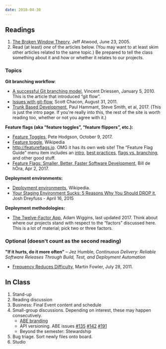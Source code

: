 ```yaml
---
date: 2018-04-30
---
```


## Readings

1. [The Broken Window
   Theory](https://blog.codinghorror.com/the-broken-window-theory/), Jeff
   Atwood, June 23, 2005.
2. Read (at least) *one* of the articles below. (You may want to at least skim
   other articles related to the same topic.) Be prepared to tell the class
   something about it and how or whether it relates to our projects.

### Topics

**Git branching workflow**:

* [A successful Git branching
  model](http://nvie.com/posts/a-successful-git-branching-model/), Vincent
  Driessen, January 5, 2010. This is the article that introduced “git flow”.
* [Issues with git-flow](http://scottchacon.com/2011/08/31/github-flow.html),
  Scott Chacon, August 31, 2011.
* [Trunk Based Development](https://trunkbaseddevelopment.com), Paul Hammant,
  Steve Smith, et al, 2017. (This is just the intro page. If you're really into
  this, the rest of the site is worth reading too, whether or not you agree
  with it.)

**Feature flags (aka “feature toggles”, “feature flippers”, etc.):**

* [Feature Toggles](https://martinfowler.com/articles/feature-toggles.html),
  Pete Hodgson, October 9, 2017.
* [Feature toggle](https://en.wikipedia.org/wiki/Feature_toggle), Wikipedia
* <http://featureflags.io>. OMG it has its own web site! The “Feature Flag
  Guide” menu item includes an [intro](http://featureflags.io/feature-flag-introduction/),
  [best practices](http://featureflags.io/feature-flags-best-practices/), [flags
  vs. branching](http://featureflags.io/feature-flags-vs-branching/), and other
  good stuff.
* [Feature Flags: Smaller, Better, Faster Software Development](https://medium.com/@dehora/feature-flags-smaller-better-faster-software-development-f2eab58df0f9), Bill de hÓra, Apr 2, 2017.

**Deployment environments:**

* [Deployment
  environments](https://en.wikipedia.org/wiki/Deployment_environment),
  Wikipedia.
* [Your Staging Environment Sucks: 5 Reasons Why You Should DROP
  it](https://blog.takipi.com/your-staging-environment-sucks-5-reasons-why-you-should-drop-it/),
  Josh Dreyfuss - April 16, 2015

**Deployment methodologies:**

* [The Twelve-Factor App](http://12factor.net/), Adam Wiggins, last updated
  2017. Think about where our projects stand with respect to the “factors”
  discussed here. This is a lot of material; pick two or three factors.

### Optional (doesn't count as the second reading)

**"If it hurts, do it more often"** – Jez Humble, _Continuous Delivery: Reliable
Software Releases Through Build, Test, and Deployment Automation_

* [Frequency Reduces Difficulty](https://martinfowler.com/bliki/FrequencyReducesDifficulty.html),
  Martin Fowler,  July 28, 2011.

## In Class

1. Stand-up
2. Reading discussion
3. Business: Final Event content and schedule
4. Small-group discussions. Depending on interest, these may happen consecutively.
   * [ABE branding](https://docs.google.com/document/d/1XbhvhNplBTi9ub6cMCHH6hJiD415dAXpDrcTbYfP1rw/edit)
   * API versioning. ABE issues [#135](https://github.com/olinlibrary/ABE/issues/135)
     [#142](https://github.com/olinlibrary/ABE/issues/142)
     [#191](https://github.com/olinlibrary/ABE/issues/191)
   * Beyond the semester: Stewardship
5. Bug triage. Sort newly files onto board.
6. Studio
